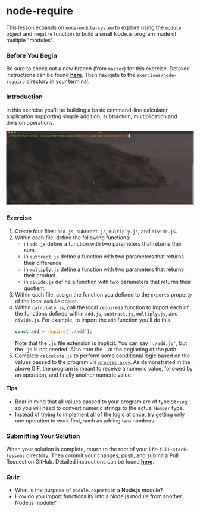 # node-require

This lesson expands on `node-module-system` to explore using the `module` object and `require` function to build a small Node.js program made of multiple "modules".

### Before You Begin

Be sure to check out a new branch (from `master`) for this exercise. Detailed instructions can be found [**here**](../../guides/before-each-exercise.md). Then navigate to the `exercises/node-require` directory in your terminal.

### Introduction

In this exercise you'll be building a basic command-line calculator application supporting simple addition, subtraction, multiplication and division operations.

<p align="middle">
  <img src="images/node-require.gif">
</p>

### Exercise

1. Create four files: `add.js`, `subtract.js`, `multiply.js`, and `divide.js`.
1. Within each file, define the following functions:
    - in `add.js` define a function with two parameters that returns their sum.
    - in `subtract.js` define a function with two parameters that returns their difference.
    - in `multiply.js` define a function with two parameters that returns their product.
    - in `divide.js` define a function with two parameters that returns their quotient.
1. Within each file, assign the function you defined to the `exports` property of the local `module` object.
1. Within `calculate.js`, call the local `require()` function to import each of the functions defined within `add.js`, `subtract.js`, `multiply.js`, and `divide.js`. For example, to import the `add` function you'll do this:
    ```js
    const add = require('./add');
    ```
    Note that the `.js` file extension is implicit. You can say `'./add.js'`, but the `.js` is not needed. Also note the `.` at the beginning of the path.
1. Complete `calculate.js` to perform some conditional logic based on the values passed to the program via [`process.argv`](https://nodejs.org/docs/latest-v10.x/api/process.html#process_process_argv). As demonstrated in the above GIF, the program is meant to receive a numeric value, followed by an operation, and finally another numeric value.

#### Tips

- Bear in mind that all values passed to your program are of type `String`, so you will need to convert numeric strings to the actual `Number` type.
- Instead of trying to implement all of the logic at once, try getting only one operation to work first, such as adding two numbers.

### Submitting Your Solution

When your solution is complete, return to the root of your `lfz-full-stack-lessons` directory. Then commit your changes, push, and submit a Pull Request on GitHub. Detailed instructions can be found [**here**](../../guides/after-each-exercise.md).

### Quiz

- What is the purpose of `module.exports` in a Node.js module?
- How do you import functionality into a Node.js module from another Node.js module?
